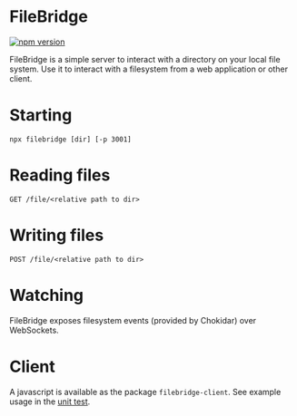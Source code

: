 # FileBridge

[![npm version](https://badge.fury.io/js/filebridge.svg)](https://badge.fury.io/js/filebridge)

FileBridge is a simple server to interact with a directory on your local file system. Use it to interact with a filesystem from a web application or other client.

# Starting

    npx filebridge [dir] [-p 3001]

# Reading files

    GET /file/<relative path to dir>

# Writing files

    POST /file/<relative path to dir>

# Watching

FileBridge exposes filesystem events (provided by Chokidar) over WebSockets.

# Client

A javascript is available as the package `filebridge-client`. See example usage in the [unit test](https://github.com/YousefED/filebridge/blob/main/packages/filebridge/test/server.test.ts).
